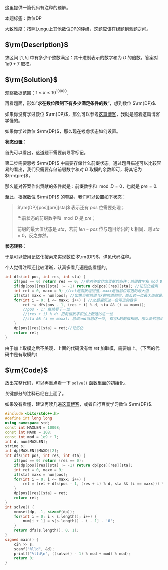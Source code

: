 这里提供一篇代码有注释的题解。

本题标签：数位DP

大致难度：按照Luogu上其他数位DP的评级，这题应该在绿题到蓝题之间。

## $\rm{Description}$

求区间 $[1, k]$ 中有多少个整数满足：其十进制表示的数字和为 $D$ 的倍数。答案对 $1e9+7$ 取模。

## $\rm{Solution}$

观察数据范围：$1\leq k\leq 10^{10000}$. 

再看题面，形如”**求在数位限制下有多少满足条件的数**“，想到数位 $\rm{DP}$.

如果你没有学过数位 $\rm{DP}$，那么可以参考[这篇博客](https://blog.csdn.net/KonnyWen/article/details/104475276)，我就是照着这篇博客学懂的。

如果你学过数位 $\rm{DP}$，那么现在考虑状态如何设置。

**状态设置：**

首先可以看出，这道题不需要前导零标记。

第二步需要思考 $\rm{DP}$ 中需要存储什么前缀状态。通过题目描述可以比较容易的看出，我们只需要存储前缀数字和对 $D$ 取模的余数即可，将其记为 $\rm{pre}$，

那么能对答案作出贡献的条件就是：前缀数字和 $\bmod D =0$，也就是 $pre = 0$. 

至此，根据数位 $\rm{DP}$ 的套路，我们可以设置如下状态：

> $\rm{DP}[pos][pre][sta]$ 表示还有 $pos$ 位需要处理；
>
> 当前状态的前缀数字和 $\bmod D$ 是 $pre$；
>
> 前缀的最大值状态是 $sta$，若前 $len-pos$ 位与题目给出的 $k$ 相同，则 $sta=0$，反之亦然。

**状态转移：**

于是可以使用记忆化搜索来实现数位 $\rm{DP}$，详见代码注释。

个人觉得注释还比较清晰，认真多看几遍是能看懂的。

```cpp
int dfs(int pos, int res, int sta) {
	if(pos == 0) return res == 0; //能对答案作出贡献的条件：前缀数字和 mod D == 0
	if(dp[pos][res][sta] != -1) return dp[pos][res][sta]; //记忆化搜索
	int ret = 0, maxx = 9; //ret是函数返回值，maxx是当前位可选的最大值
    if(sta) maxx = num[pos]; //如果当前前缀与k的前缀相同，那么这一位最大值就是num[pos]
	for(int i = 0; i <= maxx; i++) { //之后遍历这一位可选的数字
		ret += dfs(pos - 1, (res + i) % d, sta && (i == maxx));
        //pos - 1: 继续看下一位
        //(res + i) % d: 把前缀数字和加上新选的这一位
        //sta && (i == maxx): 前缀and当前这一位, 都与k的前缀相同，那么新的前缀还是最大值状态 
	}
	dp[pos][res][sta] = ret;//记忆化
	return ret;
}
```

由于加上取模之后不美观，上面的代码没有给 $ret$ 加取模，需要加上。（下面的代码中是有取模的）

## $\rm{Code}$

放出完整代码，可以再重点看一下 `solve()` 函数里面的初始化。

关键部分的注释已经在上面了。

如果没有看懂，建议再读几遍[这篇博客](https://blog.csdn.net/KonnyWen/article/details/104475276)，或者自行百度学习数位 $\rm{DP}$.

```cpp
#include <bits/stdc++.h>
#define int long long
using namespace std;
const int MAXLEN = 10008;
const int MAXD = 108;
const int mod = 1e9 + 7;
int d, num[MAXLEN];
string s;
int dp[MAXLEN][MAXD][2];
int dfs(int pos, int res, int sta) {
	if(pos == 0) return (res == 0);
	if(dp[pos][res][sta] != -1) return dp[pos][res][sta];
	int ret = 0, maxx = 9;
	if(sta) maxx = num[pos];
	for(int i = 0; i <= maxx; i++) {
		ret = (ret + dfs(pos - 1, (res + i) % d, sta && (i == maxx))) % mod;
	}
	dp[pos][res][sta] = ret;
	return ret;
}
int solve() {
	memset(dp, -1, sizeof(dp));
	for(int i = 0; i < s.length(); i++) {
		num[i + 1] = s[s.length() - i - 1] - '0';
	}
	return dfs(s.length(), 0, 1);
}
signed main() {
	cin >> s;
	scanf("%lld", &d);
	printf("%lld\n", ((solve() - 1) % mod + mod) % mod);
	return 0;
}
```
